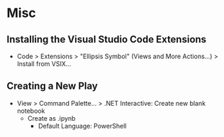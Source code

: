 ﻿# Misc
## Installing the Visual Studio Code Extensions
* Code > Extensions > "Ellipsis Symbol" (Views and More Actions...) > Install from VSIX...

## Creating a New Play
* View > Command Palette... > .NET Interactive: Create new blank notebook
  * Create as .ipynb
    * Default Language: PowerShell